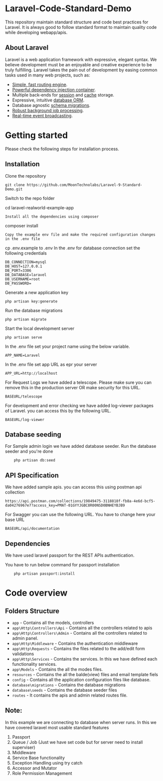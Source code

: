 # Laravel-Code-Standard-Demo

This repository maintain standard structure and code best practices for Laravel.
It is always good to follow standard format to maintain quality code while developing webapp/apis.

## About Laravel
Laravel is a web application framework with expressive, elegant syntax. We believe development must be an enjoyable and creative experience to be truly fulfilling. Laravel takes the pain out of development by easing common tasks used in many web projects, such as:

<ul dir="auto">
<li><a href="https://laravel.com/docs/routing" rel="nofollow">Simple, fast routing engine</a>.</li>
<li><a href="https://laravel.com/docs/container" rel="nofollow">Powerful dependency injection container</a>.</li>
<li>Multiple back-ends for <a href="https://laravel.com/docs/session" rel="nofollow">session</a> and <a href="https://laravel.com/docs/cache" rel="nofollow">cache</a> storage.</li>
<li>Expressive, intuitive <a href="https://laravel.com/docs/eloquent" rel="nofollow">database ORM</a>.</li>
<li>Database agnostic <a href="https://laravel.com/docs/migrations" rel="nofollow">schema migrations</a>.</li>
<li><a href="https://laravel.com/docs/queues" rel="nofollow">Robust background job processing</a>.</li>
<li><a href="https://laravel.com/docs/broadcasting" rel="nofollow">Real-time event broadcasting</a>.</li>
</ul>


# Getting started
Please check the following steps for installation process.

## Installation
Clone the repository

    git clone https://github.com/MoonTechnolabs/Laravel-9-Standard-Demo.git

Switch to the repo folder

cd laravel-realworld-example-app
    
    Install all the dependencies using composer

composer install

    Copy the example env file and make the required configuration changes in the .env file

cp .env.example to  .env
In the .env for database connection set the following credentials

    DB_CONNECTION=mysql
    DB_HOST=127.0.0.1
    DB_PORT=3306
    DB_DATABASE=laravel
    DB_USERNAME=root
    DB_PASSWORD=
    
Generate a new application key

    php artisan key:generate    
    
Run the database migrations

    php artisan migrate
    
Start the local development server
    
    php artisan serve
    
In the .env file set your project name using the below variable.

    APP_NAME=Laravel
    
In the .env file set app URL as epr your server
    
    APP_URL=http://localhost
    
For Request Logs we have added a telescope. Please make sure you can remove this in the production server OR make security for this URL.

    BASEURL/telescope
    
For development and error checking we have added log-viewer packages of Laravel. you can access this by the following URL.

    BASEURL/log-viewer

    
## Database seeding 

For Sample admin login we have added database seeder. Run the database seeder and you're done
    
        php artisan db:seed 
        
## API Specification
We have added sample apis. you can access this using postman api collection

    https://api.postman.com/collections/19849475-3118818f-fb8a-4e6d-bcf5-da04276967e7?access_key=PMAT-01GYYJGBC8R00NSD0BNHEYBJB9

For Swagger you can use the following URL. You have to change here your base URL 
 
    BASEURL/api/documentation
    
## Dependencies
We have used laravel passport for the REST APIs authentication.

You have to run below command for passport installation
    
        php artisan passport:install
        
# Code overview

## Folders Structure

- `app` - Contains all the models, controllers
- `app\Http\Controllers\Api` - Contains all the controllers related to apis
- `app\Http\Controllers\Admin` - Contains all the controllers related to admin panel.
- `app\Http\Middleware` - Contains the authentication middleware
- `app\Http\Requests` - Contains the files related to the add/edit form validations
- `app\Http\Services` - Contains the services. In this we have defined each functionality services.
- `app\Models` - Contains the all the modes files.
- `resources` - Contains the all the balde(view) files and email template fiels
- `config` - Contains all the application configuration files like database.
- `database\migrations` - Contains the database migrations
- `database\seeds` - Contains the database seeder files
- `routes` - It contains the apis and admin related routes file.

## Note:

In this example we are connecting to database when server runs.
In this we have covered laravel most usable standard features
1. Passport
2. Queue / Job  (Just we have set code but for server need to install superviser)
3. Middleware
4. Service Base functionality
5. Exception Handling using try catch
6. Accessor and Mutator
7. Role Permission Management


